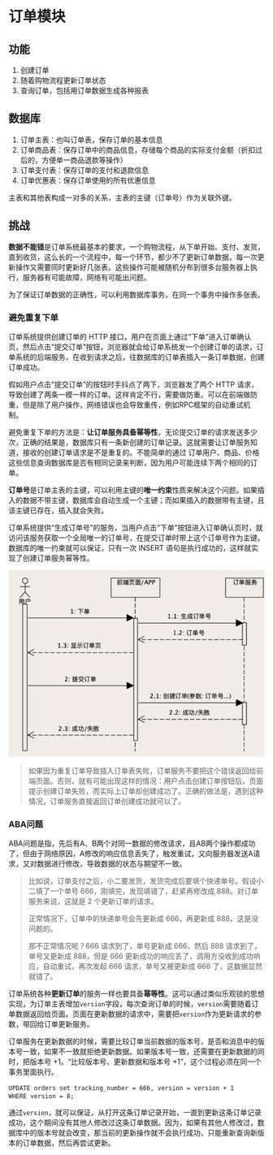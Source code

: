 # 订单模块

## 功能

1. 创建订单
2. 随着购物流程更新订单状态
3. 查询订单，包括用订单数据生成各种报表



## 数据库

1. 订单主表：也叫订单表，保存订单的基本信息
2. 订单商品表：保存订单中的商品信息，存储每个商品的实际支付金额（折扣过后的，方便单一商品退款等操作）
3. 订单支付表：保存订单的支付和退款信息
4. 订单优惠表：保存订单使用的所有优惠信息

主表和其他表构成一对多的关系，主表的主键（订单号）作为关联外键。



## 挑战

**数据不能错**是订单系统最基本的要求，一个购物流程，从下单开始、支付、发货，直到收货，这么长的一个流程中，每一个环节，都少不了更新订单数据，每一次更新操作又需要同时更新好几张表。这些操作可能被随机分布到很多台服务器上执行，服务器有可能故障，网络有可能出问题。

为了保证订单数据的正确性，可以利用数据库事务，在同一个事务中操作多张表。



### 避免重复下单

订单系统提供创建订单的 HTTP 接口，用户在页面上通过“下单”进入订单确认页，然后点击“提交订单”按钮，浏览器就会给订单系统发一个创建订单的请求，订单系统的后端服务，在收到请求之后，往数据库的订单表插入一条订单数据，创建订单成功。

假如用户点击“提交订单”的按钮时手抖点了两下，浏览器发了两个 HTTP 请求，导致创建了两条一模一样的订单。这样肯定不行，需要做防重。可以在前端做防重，但是除了用户操作，网络错误也会导致重传，例如RPC框架的自动重试机制。

避免重复下单的方法是：**让订单服务具备幂等性**，无论提交订单的请求发送多少次，正确的结果是，数据库只有一条新创建的订单记录。这就需要让订单服务知道，接收的创建订单请求是不是重复的。不能简单的通过 订单用户、商品、价格 这些信息查询数据库是否有相同记录来判断，因为用户可能连续下两个相同的订单。

**订单号**是订单主表的主键，可以利用主键的**唯一约束**性质来解决这个问题。如果插入的数据不带主键，数据库会自动生成一个主键；而如果插入的数据带有主键，且该主键已存在，插入就会失败。

订单系统提供“生成订单号”的服务，当用户点击“下单”按钮进入订单确认页时，就访问该服务获取一个全局唯一的订单号，在提交订单时带上这个订单号作为主键。数据库的唯一约束就可以保证，只有一次 INSERT 语句是执行成功的，这样就实现了创建订单服务幂等性。

![创建订单时序图](1-订单模块.assets/1620292843055.png)

> 如果因为重复订单导致插入订单表失败，订单服务不要把这个错误返回给前端页面。否则，就有可能出现这样的情况：用户点击创建订单按钮后，页面提示创建订单失败，而实际上订单却创建成功了。正确的做法是，遇到这种情况，订单服务直接返回订单创建成功就可以了。



### ABA问题

ABA问题是指，先后有A、B两个对同一数据的修改请求，且AB两个操作都成功了，但由于网络原因，A修改的响应信息丢失了，触发重试，又向服务器发送A请求，又对数据进行修改，导致数据的状态与期望不一致。

> 比如说，订单支付之后，小二要发货，发货完成后要填个快递单号。假设小二填了一个单号 666，刚填完，发现填错了，赶紧再修改成 888。对订单服务来说，这就是 2 个更新订单的请求。
>
> 正常情况下，订单中的快递单号会先更新成 666，再更新成 888，这是没问题的。
>
> 那不正常情况呢？666 请求到了，单号更新成 666，然后 888 请求到了，单号又更新成 888，但是 666 更新成功的响应丢了，调用方没收到成功响应，自动重试，再次发起 666 请求，单号又被更新成 666 了，这数据显然就错了。



订单系统各种**更新订单**的服务一样也要具备**幂等性**。这可以通过类似乐观锁的思想实现，为订单主表增加`version`字段，每次查询订单的时候，`version`需要随着订单数据返回给页面。页面在更新数据的请求中，需要把`version`作为更新请求的参数，带回给订单更新服务。

订单服务在更新数据的时候，需要比较订单当前数据的版本号，是否和消息中的版本号一致，如果不一致就拒绝更新数据。如果版本号一致，还需要在更新数据的同时，把版本号 +1。“比较版本号、更新数据和版本号 +1”，这个过程必须在同一个事务里面执行。

```
UPDATE orders set tracking_number = 666, version = version + 1
WHERE version = 8;
```

通过`version`，就可以保证，从打开这条订单记录开始，一直到更新这条订单记录成功，这个期间没有其他人修改过这条订单数据。因为，如果有其他人修改过，数据库中的版本号就会改变，那当前的更新操作就不会执行成功，只能重新查询新版本的订单数据，然后再尝试更新。



